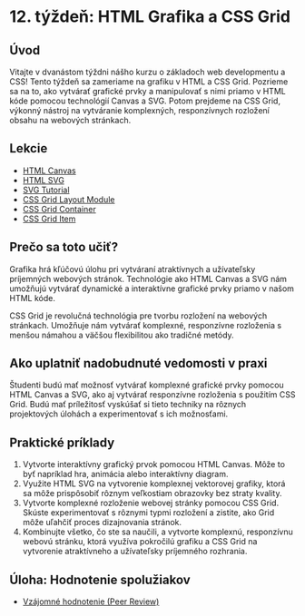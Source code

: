 # 12. týždeň: HTML Grafika a CSS Grid

## Úvod

Vitajte v dvanástom týždni nášho kurzu o základoch web developmentu a CSS! Tento týždeň sa zameriame na grafiku v HTML a CSS Grid. Pozrieme sa na to, ako vytvárať grafické prvky a manipulovať s nimi priamo v HTML kóde pomocou technológií Canvas a SVG. Potom prejdeme na CSS Grid, výkonný nástroj na vytváranie komplexných, responzívnych rozložení obsahu na webových stránkach.

## Lekcie

- [HTML Canvas](https://www.w3schools.com/html/html5_canvas.asp)
- [HTML SVG](https://www.w3schools.com/html/html5_svg.asp)
- [SVG Tutorial](https://www.w3schools.com/graphics/svg_intro.asp)
- [CSS Grid Layout Module](https://www.w3schools.com/css/css_grid.asp)
- [CSS Grid Container](https://www.w3schools.com/css/css_grid_container.asp)
- [CSS Grid Item](https://www.w3schools.com/css/css_grid_item.asp)

## Prečo sa toto učiť?

Grafika hrá kľúčovú úlohu pri vytváraní atraktívnych a užívateľsky príjemných webových stránok. Technológie ako HTML Canvas a SVG nám umožňujú vytvárať dynamické a interaktívne grafické prvky priamo v našom HTML kóde.

CSS Grid je revolučná technológia pre tvorbu rozložení na webových stránkach. Umožňuje nám vytvárať komplexné, responzívne rozloženia s menšou námahou a väčšou flexibilitou ako tradičné metódy.

## Ako uplatniť nadobudnuté vedomosti v praxi

Študenti budú mať možnosť vytvárať komplexné grafické prvky pomocou HTML Canvas a SVG, ako aj vytvárať responzívne rozloženia s použitím CSS Grid. Budú mať príležitosť vyskúšať si tieto techniky na rôznych projektových úlohách a experimentovať s ich možnosťami.

## Praktické príklady

1. Vytvorte interaktívny grafický prvok pomocou HTML Canvas. Môže to byť napríklad hra, animácia alebo interaktívny diagram.
2. Využite HTML SVG na vytvorenie komplexnej vektorovej grafiky, ktorá sa môže prispôsobiť rôznym veľkostiam obrazovky bez straty kvality.
3. Vytvorte komplexné rozloženie webovej stránky pomocou CSS Grid. Skúste experimentovať s rôznymi typmi rozložení a zistite, ako Grid môže uľahčiť proces dizajnovania stránok.
4. Kombinujte všetko, čo ste sa naučili, a vytvorte komplexnú, responzívnu webovú stránku, ktorá využíva pokročilú grafiku a CSS Grid na vytvorenie atraktívneho a užívateľsky príjemného rozhrania.

## Úloha: Hodnotenie spolužiakov

- [Vzájomné hodnotenie (Peer Review)](/2_rocnik/1_polrok/lekcie/PeerReview.md)
